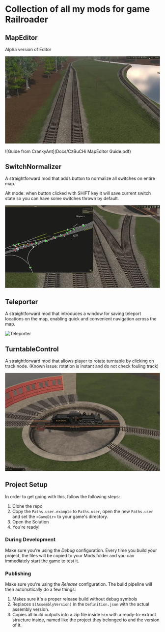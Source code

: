 # Collection of all my mods for game Railroader

## MapEditor
Alpha version of Editor

![MapEditor](Docs/MapEditor.webp)

![Guide from CrankyAnt](Docs/CzBuCHi MapEditor Guide.pdf)

## SwitchNormalizer
A straightforward mod that adds button to normalize all switches on entire map.

Alt mode: when button clicked with SHIFT key it will save current switch state so you can have some switches thrown by default.

![SwitchNormalizer](Docs/SwitchNormalizer.webp)

## Teleporter 

A straightforward mod that introduces a window for saving teleport locations on the map, enabling quick and convenient navigation across the map.

![Teleporter](Docs/Teleporter.gif)

## TurntableControl

A straightforward mod that allows player to rotate turntable by clicking on track node.
(Known issue: rotation is instant and do not check fouling track)

![TurntableControl](Docs/TurntableControl.webp)

## Project Setup

In order to get going with this, follow the following steps:

1. Clone the repo
2. Copy the `Paths.user.example` to `Paths.user`, open the new `Paths.user` and set the `<GameDir>` to your game's directory.
3. Open the Solution
4. You're ready!

### During Development

Make sure you're using the _Debug_ configuration. Every time you build your project, the files will be copied to your Mods folder and you can immediately start the game to test it.

### Publishing

Make sure you're using the _Release_ configuration. The build pipeline will then automatically do a few things:

1. Makes sure it's a proper release build without debug symbols
1. Replaces `$(AssemblyVersion)` in the `Definition.json` with the actual assembly version.
1. Copies all build outputs into a zip file inside `bin` with a ready-to-extract structure inside, named like the project they belonged to and the version of it.
